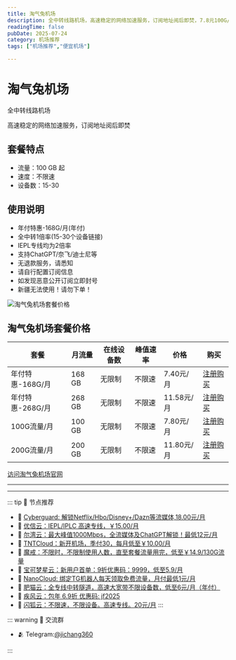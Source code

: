 ```yaml
---
title: 淘气兔机场
description: 全中转线路机场，高速稳定的网络加速服务，订阅地址阅后即焚，7.8元100G/月。 22元100G/不限时。新疆无法使用。
readingTime: false
pubDate: 2025-07-24
category: 机场推荐
tags: ["机场推荐","便宜机场"]

---
```

# 淘气兔机场

全中转线路机场

高速稳定的网络加速服务，订阅地址阅后即焚
   
## 套餐特点

- 流量：100 GB 起
- 速度：不限速
- 设备数：15-30

## 使用说明

- 年付特惠-168G/月(年付)
- 全中转1倍率(15-30个设备链接)
- IEPL专线均为2倍率
- 支持ChatGPT/奈飞/迪士尼等
- 无退款服务，请悉知
- 请自行配置订阅信息
- 如发现恶意公开订阅立即封号
- 新疆无法使用！请勿下单！

![淘气兔机场套餐价格](/assets/taoqitu.jpg "淘气兔机场套餐价格")

## 淘气兔机场套餐价格

| 套餐 | 月流量 | 在线设备数 | 峰值速率 | 价格 | 购买 |
| --- | --- | --- | --- | --- | --- |
| 年付特惠-168G/月 | 168 GB | 无限制 | 不限速 | 7.40元/月 | [注册购买](https://a.suola.link/taoqitu) |
| 年付特惠-268G/月 | 268 GB | 无限制 |不限速 | 11.58元/月 | [注册购买](https://a.suola.link/taoqitu) |
| 100G流量/月 | 100 GB | 无限制 | 不限速 | 7.80元/月 |  [注册购买](https://a.suola.link/taoqitu) |
| 200G流量/月 | 200 GB | 无限制 | 不限速 | 11.80元/月 |  [注册购买](https://a.suola.link/taoqitu) |

[访问淘气兔机场官网](https://a.suola.link/taoqitu)

---------
---------

::: tip 🎉 节点推荐
- 🚀 [Cyberguard: 解锁Netflix/Hbo/Disney+/Dazn等流媒体,18.00元/月](https://www.cyberguard.best/#/register?code=XsreC0T5)<br>
- 🚀 [优信云：IEPL/IPLC 高速专线，￥15.00/月](https://www.优信云.com/#/register?code=JRtE5uIV)<br>
- 🚀 [尔湾云：最大峰值1000Mbps，全流媒体及ChatGPT解锁！最低12元/月](https://erwan6.net/auth/register?code=BoObCd)<br>
- 🚀 [TNTCloud：新开机场，季付30，每月低至￥10.00/月](https://haibing822.tntvipaff.cc/#/register?code=GtjJVgml)<br>
- 🚀 [魔戒：不限时，不限制使用人数，直至套餐流量用完，低至￥14.9/130G流量](https://mojie.app/#/register?code=sSdtPtLo)<br>
- 🚀 [宝可梦星云：新用户首单：9折优惠码：9999，低至5.9/月 ](https://a.suola.link/pokemon)<br>
- 🚀 [NanoCloud: 绑定TG机器人每天领取免费流量，月付最低1元/月](https://edu.uodoo.bid/auth/register?code=JMiOQDHf)<br>
- 🚀 [肥猫云：全专线中转隧道，高速大宽带不限设备数，低至6元/月（年付）](https://fchb1188.fcvipaff.cc/register?aff=X1vZd2wf)<br>
- 🚀 [疾风云：包年 6.9折 优惠码: jf2025](https://homes.tr25.cn?code=ReCm)<br>
- 🚀 [闪狐云：不限速，不限设备。高速专线。20元/月](https://inv02.ffaff.cc/register?aff=WQApz2pv)
:::

::: warning  💬 交流群

- 🫂 Telegram:[@jichang360](https://t.me/jichang360)

:::
